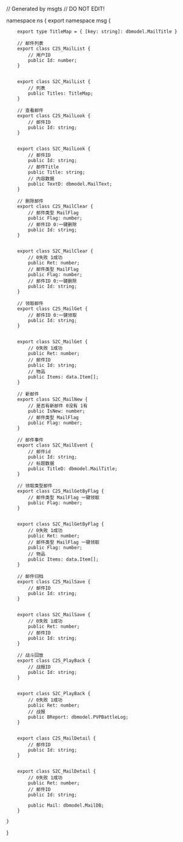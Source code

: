 // Generated by msgts
// DO NOT EDIT!

namespace ns {
	export namespace msg {
		
		export type TitleMap = { [key: string]: dbmodel.MailTitle }
		
		// 邮件列表
		export class C2S_MailList {	
			// 用户ID
			public Id: number; 
		}
		
		
		export class S2C_MailList {	
			// 列表
			public Titles: TitleMap; 
		}
		
		// 查看邮件
		export class C2S_MailLook {	
			// 邮件ID
			public Id: string; 
		}
		
		
		export class S2C_MailLook {	
			// 邮件ID
			public Id: string; 
			// 邮件Title
			public Title: string; 
			// 内容数据
			public TextD: dbmodel.MailText; 
		}
		
		// 删除邮件
		export class C2S_MailClear {	
			// 邮件类型 MailFlag
			public Flag: number; 
			// 邮件ID 0:一键删除
			public Id: string; 
		}
		
		
		export class S2C_MailClear {	
			// 0失败 1成功
			public Ret: number; 
			// 邮件类型 MailFlag
			public Flag: number; 
			// 邮件ID 0:一键删除
			public Id: string; 
		}
		
		// 领取邮件
		export class C2S_MailGet {	
			// 邮件ID 0:一键领取
			public Id: string; 
		}
		
		
		export class S2C_MailGet {	
			// 0失败 1成功
			public Ret: number; 
			// 邮件ID
			public Id: string; 
			// 物品
			public Items: data.Item[]; 
		}
		
		// 新邮件
		export class S2C_MailNew {	
			// 是否有新邮件 0没有 1有
			public IsNew: number; 
			// 邮件类型 MailFlag
			public Flag: number; 
		}
		
		// 邮件事件
		export class S2C_MailEvent {	
			// 邮件id
			public Id: string; 
			// 标题数据
			public TitleD: dbmodel.MailTitle; 
		}
		
		// 领取类型邮件
		export class C2S_MailGetByFlag {	
			// 邮件类型 MailFlag 一键领取
			public Flag: number; 
		}
		
		
		export class S2C_MailGetByFlag {	
			// 0失败 1成功
			public Ret: number; 
			// 邮件类型 MailFlag 一键领取
			public Flag: number; 
			// 物品
			public Items: data.Item[]; 
		}
		
		// 邮件归档
		export class C2S_MailSave {	
			// 邮件ID
			public Id: string; 
		}
		
		
		export class S2C_MailSave {	
			// 0失败 1成功
			public Ret: number; 
			// 邮件ID
			public Id: string; 
		}
		
		// 战斗回放
		export class C2S_PlayBack {	
			// 战报ID
			public Id: string; 
		}
		
		
		export class S2C_PlayBack {	
			// 0失败 1成功
			public Ret: number; 
			// 战报
			public BReport: dbmodel.PVPBattleLog; 
		}
		
		
		export class C2S_MailDetail {	
			// 邮件ID
			public Id: string; 
		}
		
		
		export class S2C_MailDetail {	
			// 0失败 1成功
			public Ret: number; 
			// 邮件ID
			public Id: string; 
			
			public Mail: dbmodel.MailDB; 
		}
		
	}
}
